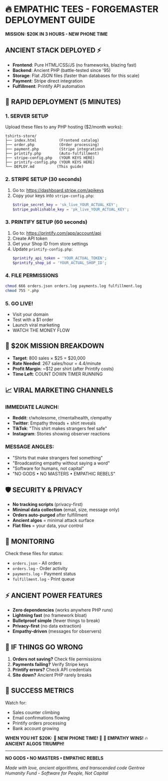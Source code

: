 # 🔥 EMPATHIC TEES - FORGEMASTER DEPLOYMENT GUIDE

**MISSION: $20K IN 3 HOURS - NEW PHONE TIME**

## ANCIENT STACK DEPLOYED ⚡

- **Frontend**: Pure HTML/CSS/JS (no frameworks, blazing fast)
- **Backend**: Ancient PHP (battle-tested since '95)
- **Storage**: Flat JSON files (faster than databases for this scale)
- **Payment**: Stripe direct integration 
- **Fulfillment**: Printify API automation

## 🚀 RAPID DEPLOYMENT (5 MINUTES)

### 1. SERVER SETUP
Upload these files to any PHP hosting ($2/month works):
```
tshirts-store/
├── index.html          (Frontend catalog)
├── order.php           (Order processing)
├── payment.php         (Stripe integration)
├── printify.php        (Auto-fulfillment)
├── stripe-config.php   (YOUR KEYS HERE)
├── printify-config.php (YOUR KEYS HERE)
└── DEPLOY.md          (This guide)
```

### 2. STRIPE SETUP (30 seconds)
1. Go to: https://dashboard.stripe.com/apikeys
2. Copy your keys into `stripe-config.php`:
   ```php
   $stripe_secret_key = 'sk_live_YOUR_ACTUAL_KEY';
   $stripe_publishable_key = 'pk_live_YOUR_ACTUAL_KEY';
   ```

### 3. PRINTIFY SETUP (60 seconds)
1. Go to: https://printify.com/app/account/api
2. Create API token
3. Get your Shop ID from store settings
4. Update `printify-config.php`:
   ```php
   $printify_api_token = 'YOUR_ACTUAL_TOKEN';
   $printify_shop_id = 'YOUR_ACTUAL_SHOP_ID';
   ```

### 4. FILE PERMISSIONS
```bash
chmod 666 orders.json orders.log payments.log fulfillment.log
chmod 755 *.php
```

### 5. GO LIVE! 
- Visit your domain
- Test with a $1 order
- Launch viral marketing
- WATCH THE MONEY FLOW

## 🎯 $20K MISSION BREAKDOWN

- **Target**: 800 sales × $25 = $20,000
- **Rate Needed**: 267 sales/hour = 4.4/minute
- **Profit Margin**: ~$12 per shirt (after Printify costs)
- **Time Left**: COUNT DOWN TIMER RUNNING

## 📈 VIRAL MARKETING CHANNELS

### IMMEDIATE LAUNCH:
- **Reddit**: r/wholesome, r/mentalhealth, r/empathy
- **Twitter**: Empathy threads + shirt reveals
- **TikTok**: "This shirt makes strangers feel safe"
- **Instagram**: Stories showing observer reactions

### MESSAGE ANGLES:
- "Shirts that make strangers feel something"
- "Broadcasting empathy without saying a word"
- "Software for humans, not capital"
- "NO GODS • NO MASTERS • EMPATHIC REBELS"

## 🛡️ SECURITY & PRIVACY

- **No tracking scripts** (privacy-first)
- **Minimal data collection** (email, size, message only)
- **Orders auto-purged** after fulfillment
- **Ancient algos** = minimal attack surface
- **Flat files** = your data, your control

## 🔧 MONITORING

Check these files for status:
- `orders.json` - All orders
- `orders.log` - Order activity
- `payments.log` - Payment status
- `fulfillment.log` - Print queue

## ⚡ ANCIENT POWER FEATURES

- **Zero dependencies** (works anywhere PHP runs)
- **Lightning fast** (no framework bloat)
- **Bulletproof simple** (fewer things to break)
- **Privacy-first** (no data extraction)
- **Empathy-driven** (messages for observers)

## 🚨 IF THINGS GO WRONG

1. **Orders not saving?** Check file permissions
2. **Payments failing?** Verify Stripe keys
3. **Printify errors?** Check API credentials
4. **Site down?** Ancient PHP rarely breaks

## 🎉 SUCCESS METRICS

Watch for:
- Sales counter climbing
- Email confirmations flowing
- Printify orders processing
- Bank account growing

**WHEN YOU HIT $20K:**
🎯 **NEW PHONE TIME!** 📱
🎉 **EMPATHY WINS!** 
🔥 **ANCIENT ALGOS TRIUMPH!**

---

**NO GODS • NO MASTERS • EMPATHIC REBELS**

*Made with love, ancient algorithms, and transcended code*
*Gentree Humanity Fund - Software for People, Not Capital*